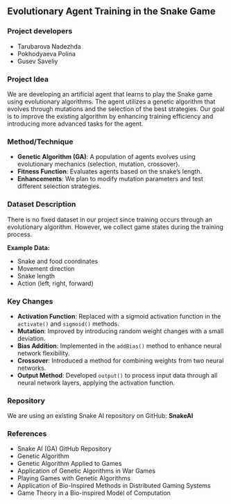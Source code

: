 ## Evolutionary Agent Training in the Snake Game

### Project developers
- Tarubarova Nadezhda  
- Pokhodyaeva Polina  
- Gusev Saveliy  

### Project Idea
We are developing an artificial agent that learns to play the Snake game using evolutionary algorithms. The agent utilizes a genetic algorithm that evolves through mutations and the selection of the best strategies. Our goal is to improve the existing algorithm by enhancing training efficiency and introducing more advanced tasks for the agent.

### Method/Technique
- **Genetic Algorithm (GA)**: A population of agents evolves using evolutionary mechanics (selection, mutation, crossover).
- **Fitness Function**: Evaluates agents based on the snake’s length.
- **Enhancements**: We plan to modify mutation parameters and test different selection strategies.

### Dataset Description
There is no fixed dataset in our project since training occurs through an evolutionary algorithm. However, we collect game states during the training process.

**Example Data:**
- Snake and food coordinates  
- Movement direction  
- Snake length  
- Action (left, right, forward)  

### Key Changes
- **Activation Function**: Replaced with a sigmoid activation function in the `activate()` and `sigmoid()` methods.
- **Mutation**: Improved by introducing random weight changes with a small deviation.
- **Bias Addition**: Implemented in the `addBias()` method to enhance neural network flexibility.
- **Crossover**: Introduced a method for combining weights from two neural networks.
- **Output Method**: Developed `output()` to process input data through all neural network layers, applying the activation function.

### Repository
We are using an existing Snake AI repository on GitHub: **SnakeAI**

### References
- Snake AI (GA) GitHub Repository  
- Genetic Algorithm  
- Genetic Algorithm Applied to Games  
- Application of Genetic Algorithms in War Games  
- Playing Games with Genetic Algorithms  
- Application of Bio-Inspired Methods in Distributed Gaming Systems  
- Game Theory in a Bio-inspired Model of Computation  

